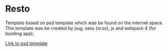 # Resto

Template based on psd template which was be found on the internet space. This template was be created by pug, sass (scss), js and webpack 4 (for building app);

[Link to psd template](https://drive.google.com/file/d/1Tl640HputF_ud7cnEUV_K8VezxEl5EFc/view?usp=sharing)
